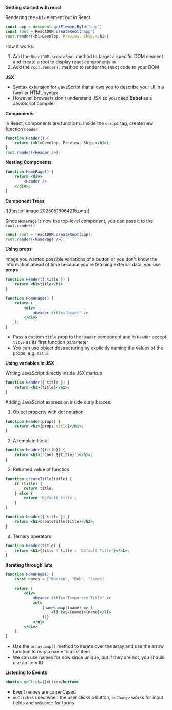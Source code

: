 **Getting started with react**

Rendering the `<h1>` element but in React

```js
const app = document.getElementById("app")
const root = ReactDOM.createRoot("app")
root.render(<h1>Develop. Preview. Ship.</h1>)
```

How it works:
1. Add the `ReactDOM.createRoot` method to target a specific DOM element and create a root to display react components in
2. Add the `root.render()` method to render the react code to your DOM

**JSX**
- Syntax extension for JavaScript that allows you to describe your UI in a familiar HTML syntax
- However, browsers don't understand JSX so you need **Babel** as a JavaScript compiler

**Components**

In React, components are functions. Inside the `script` tag, create new function `header`

```jsx
function Header() {
	return (<h1>Develop. Preview. Ship.</h1>);
}
root.render(<Header />);
```

**Nesting Components**

```jsx
function HomePage() {
	return <div>
		<Header />
	</div>;
}
```

**Component Trees**

![[Pasted image 20250516064215.png]]

Since `HomePage` is now the top-level component, you can pass it to the `root.render()`

```jsx
const root = reactDOM.createRoot(app);
root.render(<HomePage />);
```

**Using props**

Image you wanted possible variations of a button or you don't know the information ahead of time because you're fetching external data, you use **props**

```jsx
function Header({ title }) {
	return <h1>title</h1>
}

function HomePage() {
	return (
		<div>
			<Header title="React" />
		</div>
	);
}
```
- Pass a custom `title` prop to the `Header` component and in `Header` accept `title` as its first function parameter
- You can use object destructuring by explicitly naming the values of the props, e.g. `title`

**Using variables in JSX**

Writing JavaScript directly inside JSX markup

```jsx
function Header({ title }) {
	return <h1>{title}</h1>;
}
```

Adding JavaScript expression inside curly braces:

1. Object property with dot notation
```jsx
function Header(props) {
	return <h1>{props.title}</h1>;
}
```

2. A template literal
```jsx
function Header({title}) {
	return <h1>('Cool ${title}')</h1>;
}
```

3. Returned value of function
```jsx
function createTitle(title) {
	if (title) {
		return title;
	} else {
		return 'Default title';
	}
}

function Header({ title }) {
	return <h1>createTitle(title)</h1>;
}
```

4. Ternary operators
```jsx
function Header(title) {
	return <h1>{title ? title : 'Default Title'}</h1>;
}
```


**Iterating through lists**

```jsx
function HomePage() {
	const names = ["Warren", "Bob", "James]

	return (
		<div>
			<Header title="Temporary Title" />
			<ul>
				{names.map((name) => (
					<li key={name}>{name}</li>
				))}
			</ul>
		</div>
	);
}
```
- Use the `array.map()` method to iterate over the array and use the arrow function to map a name to a list item
- We can use names for now since unique, but if they are not, you should use an item ID

**Listening to Events**

```jsx
<button onClick={}>Like</button>
```
- Event names are camelCased
- `onClick` is used when the user clicks a button, `onChange` works for input fields and `onSubmit` for forms

